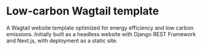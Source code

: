 # Low-carbon Wagtail template

A Wagtail website template optimized for energy efficiency and low carbon emissions. Initially built as a headless website with Django REST Framework and Next.js, with deployment as a static site.
